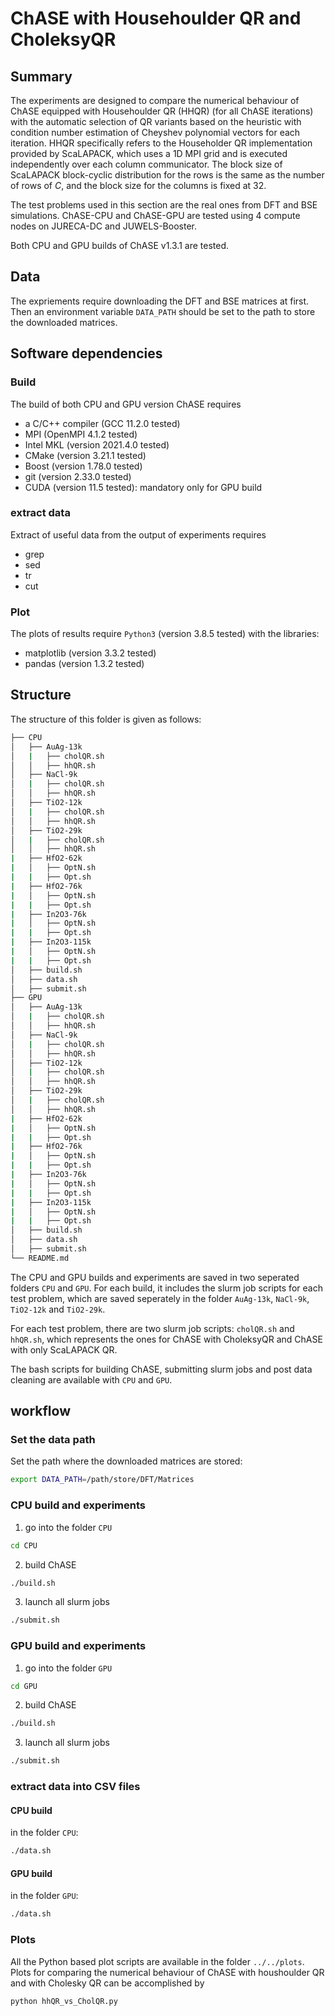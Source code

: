 # ChASE with Househoulder QR and CholeksyQR

## Summary

The experiments are designed to compare the numerical behaviour of ChASE equipped with Househoulder QR (HHQR) (for all ChASE iterations) with the automatic selection of QR variants based on the heuristic with condition number estimation of Cheyshev polynomial vectors for each iteration. HHQR specifically refers to the Householder QR implementation provided by ScaLAPACK, which uses a 1D MPI grid and is executed independently over each column communicator. The block size of ScaLAPACK block-cyclic distribution for the rows is the same as the number of rows of $C$, and the block size for the columns is fixed at 32.

The test problems used in this section are the real ones from DFT and BSE simulations. ChASE-CPU and ChASE-GPU are tested using $4$ compute nodes on JURECA-DC and JUWELS-Booster.

Both CPU and GPU builds of ChASE v1.3.1 are tested.

## Data

The expriements require downloading the DFT and BSE matrices at first. Then an environment variable `DATA_PATH` should be set to the path to store the downloaded matrices.

## Software dependencies

### Build

The build of both CPU and GPU version ChASE requires

- a C/C++ compiler (GCC 11.2.0 tested)
- MPI (OpenMPI 4.1.2 tested)
- Intel MKL (version 2021.4.0 tested)
- CMake (version 3.21.1 tested)
- Boost (version 1.78.0 tested)
- git (version 2.33.0 tested)
- CUDA (version 11.5 tested): mandatory only for GPU build

### extract data

Extract of useful data from the output of experiments requires

- grep
- sed
- tr
- cut

### Plot

The plots of results require `Python3` (version 3.8.5 tested) with the libraries:

- matplotlib (version 3.3.2 tested)
- pandas (version 1.3.2 tested)

## Structure

The structure of this folder is given as follows:

```bash
├── CPU
│   ├── AuAg-13k
│   |	├── cholQR.sh
│   │ 	├── hhQR.sh
│   ├── NaCl-9k
│   |	├── cholQR.sh
│   │ 	├── hhQR.sh
│   ├── TiO2-12k
│   |	├── cholQR.sh
│   │ 	├── hhQR.sh
│   ├── TiO2-29k
│   |	├── cholQR.sh
│   │ 	├── hhQR.sh
|   ├── HfO2-62k
|   │   ├── OptN.sh
|   |   ├── Opt.sh
|   ├── HfO2-76k
|   │   ├── OptN.sh
|   |   ├── Opt.sh
|   ├── In2O3-76k
|   │   ├── OptN.sh
|   |   ├── Opt.sh
|   ├── In2O3-115k
|   │   ├── OptN.sh
|   |   ├── Opt.sh
│   ├── build.sh
│   ├── data.sh
│   ├── submit.sh
├── GPU
│   ├── AuAg-13k
│   |	├── cholQR.sh
│   │ 	├── hhQR.sh
│   ├── NaCl-9k
│   |	├── cholQR.sh
│   │ 	├── hhQR.sh
│   ├── TiO2-12k
│   |	├── cholQR.sh
│   │ 	├── hhQR.sh
│   ├── TiO2-29k
│   |	├── cholQR.sh
│   │ 	├── hhQR.sh
|   ├── HfO2-62k
|   │   ├── OptN.sh
|   |   ├── Opt.sh
|   ├── HfO2-76k
|   │   ├── OptN.sh
|   |   ├── Opt.sh
|   ├── In2O3-76k
|   │   ├── OptN.sh
|   |   ├── Opt.sh
|   ├── In2O3-115k
|   │   ├── OptN.sh
|   |   ├── Opt.sh
│   ├── build.sh
│   ├── data.sh
│   ├── submit.sh
└── README.md
```

The CPU and GPU builds and experiments are saved in two seperated folders `CPU` and `GPU`.
For each build, it includes the slurm job scripts for each test problem, which are saved seperately in the folder `AuAg-13k`, `NaCl-9k`, `TiO2-12k` and `TiO2-29k`.

For each test problem, there are two slurm job scripts: `cholQR.sh` and `hhQR.sh`, which represents the ones for ChASE with CholeksyQR and ChASE with only ScaLAPACK QR.

The bash scripts for building ChASE, submitting slurm jobs and post data cleaning are available with `CPU` and `GPU`.

## workflow

### Set the data path

Set the path where the downloaded matrices are stored:

```bash
export DATA_PATH=/path/store/DFT/Matrices
```

### CPU build and experiments

1. go into the folder `CPU`

```bash
cd CPU
```

2. build ChASE

```bash
./build.sh
```

3. launch all slurm jobs

```bash
./submit.sh
```

### GPU build and experiments

1. go into the folder `GPU`

```bash
cd GPU
```

2. build ChASE

```bash
./build.sh
```

3. launch all slurm jobs

```bash
./submit.sh
```

### extract data into CSV files

#### CPU build

in the folder `CPU`:

```bash
./data.sh
```

#### GPU build

in the folder `GPU`:

```bash
./data.sh
```

### Plots

All the Python based plot scripts are available in the folder `../../plots`.
Plots for comparing the numerical behaviour of ChASE with houshoulder QR and with Cholesky QR can be accomplished by

```bash
python hhQR_vs_CholQR.py
```
